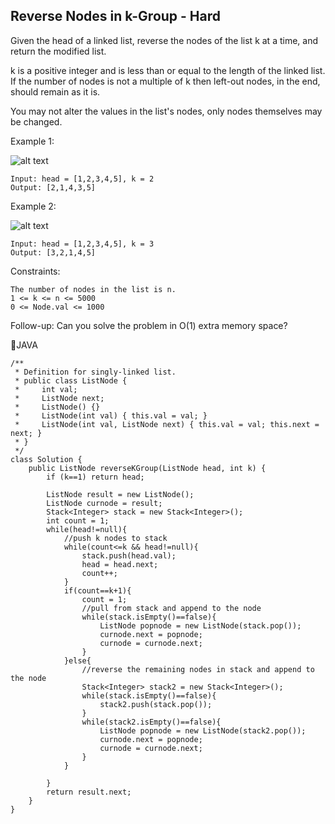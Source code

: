 ## Reverse Nodes in k-Group - Hard
Given the head of a linked list, reverse the nodes of the list k at a time, and return the modified list.

k is a positive integer and is less than or equal to the length of the linked list. If the number of nodes is not a multiple of k then left-out nodes, in the end, should remain as it is.

You may not alter the values in the list's nodes, only nodes themselves may be changed.

 

Example 1:

![alt text](https://assets.leetcode.com/uploads/2020/10/03/reverse_ex1.jpg)

    Input: head = [1,2,3,4,5], k = 2
    Output: [2,1,4,3,5]

Example 2:

![alt text](https://assets.leetcode.com/uploads/2020/10/03/reverse_ex2.jpg)

    Input: head = [1,2,3,4,5], k = 3
    Output: [3,2,1,4,5]

 

Constraints:

    The number of nodes in the list is n.
    1 <= k <= n <= 5000
    0 <= Node.val <= 1000

 

Follow-up: Can you solve the problem in O(1) extra memory space?


🥑JAVA

    /**
     * Definition for singly-linked list.
     * public class ListNode {
     *     int val;
     *     ListNode next;
     *     ListNode() {}
     *     ListNode(int val) { this.val = val; }
     *     ListNode(int val, ListNode next) { this.val = val; this.next = next; }
     * }
     */
    class Solution {
        public ListNode reverseKGroup(ListNode head, int k) {  
            if (k==1) return head;

            ListNode result = new ListNode();
            ListNode curnode = result;
            Stack<Integer> stack = new Stack<Integer>();
            int count = 1;
            while(head!=null){
                //push k nodes to stack
                while(count<=k && head!=null){
                    stack.push(head.val);
                    head = head.next;
                    count++;
                }
                if(count==k+1){
                    count = 1;
                    //pull from stack and append to the node
                    while(stack.isEmpty()==false){
                        ListNode popnode = new ListNode(stack.pop());
                        curnode.next = popnode;
                        curnode = curnode.next;
                    }
                }else{
                    //reverse the remaining nodes in stack and append to the node
                    Stack<Integer> stack2 = new Stack<Integer>();
                    while(stack.isEmpty()==false){
                        stack2.push(stack.pop());
                    }
                    while(stack2.isEmpty()==false){
                        ListNode popnode = new ListNode(stack2.pop());
                        curnode.next = popnode;
                        curnode = curnode.next;
                    }
                }

            }
            return result.next;
        }
    }

